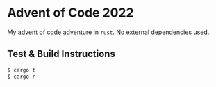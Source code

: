 # Advent of Code 2022

My [advent of code](https://adventofcode.com/2022) adventure in `rust`. No external dependencies used. 

## Test & Build Instructions

```sh
$ cargo t
$ cargo r
```

